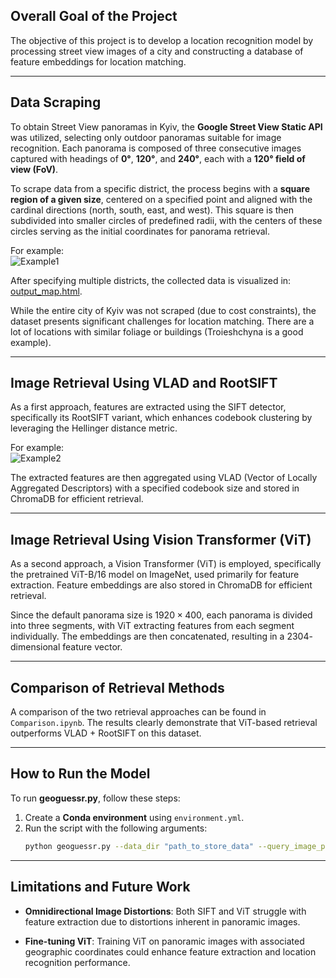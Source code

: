 <!-- ## Overall goal of a project

Design a location recognition model by processing street view images of a city and building a database of feature embeddings for location matching. 

## Data Scraping

To obtain Street View panoramas in Kyiv, the Google Street View Static API was used. Only outdoor panoramas were selected for image recognition. Three consecutive images to form a panorama were retrieved, typically with headings of 0°, 120°, and 240°, and a field of view (FoV) of 120°. To scrape data from specific district, I start with a square of a given size centered on a specific point, aligned with cardinal directions (north, south, east, and west).

This square is then subdivided into smaller circles with defined radii, and the centers of these circles serve as the coordinates for the initial panorama search. For example:

![Example1](https://github.com/user-attachments/assets/58eff5fb-642c-444d-99aa-3e5b635a8227)

After specifying several districts we have the following map:
[output_map.html](assets/output_map.html). Altough we haven't scraped all Kyiv (it would be at cost:)), the data is quite challanging for location matching. There are lot of location with simmilar foliage or builduings(Troieshchyna is a good example).  

###  Image retrieval using VLAD and RootSIFT
As for the first approach we would use features extracted from the images using the SIFT detector. Specifically, I use the RootSIFT variant, which improves codebook clustering by leveraging the Hellinger distance metric. For example:

![Example2](https://github.com/user-attachments/assets/29c4b8fa-ddd2-4b7b-8c2e-8986e033a62c)


Next, I aggregate the features of each image using VLAD with a specified codebook size and store them in ChromaDB for later retrieval.


### Image retrieval using ViT
As for the second approach I have used vision transformer, mainly pretrained vit_b_16 on imagenet. It was primarely used for feature extraction, resulting in $768$ dimensional vector. Because default panorama size is $1920 \times 400$ I divided it into three parts, used ViT for feature extraction on each part and then concatenated embeddings. The resulting feature embedding has size of $2304$.  

### Comparison
You can see the comparison of two different retrieval methods in ```Comparison.ipynb```. From there we can clearly conclude that ViT are superior for image retrieval on this data.

### How to run
To run ```geoguessr.py``` first create conda environment using ```environment.yml```. Then you can run ```geoguessr.py``` with the following arguments: --data_dir "path_to+store_data" --query_image_path "query_image_path" --verbose.

### Limitations
The crucial limitations is distortions caused by taking omnidirectional images. This defenitely causes SIFT and ViT to extract features from  some images badly.

Also it would be interesting to fine tune ViT feature extraction on panaramic images given their coordinates.


Here’s a refined version of your explanation with improved clarity, corrections, and a more formal tone:  

--- -->

## **Overall Goal of the Project**  

The objective of this project is to develop a location recognition model by processing street view images of a city and constructing a database of feature embeddings for location matching.  

---

## **Data Scraping**  

To obtain Street View panoramas in Kyiv, the **Google Street View Static API** was utilized, selecting only outdoor panoramas suitable for image recognition. Each panorama is composed of three consecutive images captured with headings of **0°**, **120°**, and **240°**, each with a **120° field of view (FoV)**.  

To scrape data from a specific district, the process begins with a **square region of a given size**, centered on a specified point and aligned with the cardinal directions (north, south, east, and west). This square is then subdivided into smaller circles of predefined radii, with the centers of these circles serving as the initial coordinates for panorama retrieval.  

For example:  
![Example1](https://github.com/user-attachments/assets/58eff5fb-642c-444d-99aa-3e5b635a8227)  

After specifying multiple districts, the collected data is visualized in:  
<a href="assets/output_map.html" target="_blank">output_map.html</a>. 

While the entire city of Kyiv was not scraped (due to cost constraints), the dataset presents significant challenges for location matching. There are a lot of locations with similar foliage or buildings (Troieshchyna is a good example).

---

## **Image Retrieval Using VLAD and RootSIFT**  

As a first approach, features are extracted using the SIFT detector, specifically its RootSIFT variant, which enhances codebook clustering by leveraging the Hellinger distance metric.  

For example:  
![Example2](https://github.com/user-attachments/assets/29c4b8fa-ddd2-4b7b-8c2e-8986e033a62c)  

The extracted features are then aggregated using VLAD (Vector of Locally Aggregated Descriptors) with a specified codebook size and stored in ChromaDB for efficient retrieval.  

---

## **Image Retrieval Using Vision Transformer (ViT)**  

As a second approach, a Vision Transformer (ViT) is employed, specifically the pretrained ViT-B/16 model on ImageNet, used primarily for feature extraction. Feature embeddings are also stored in ChromaDB for efficient retrieval.

Since the default panorama size is $1920 \times 400$, each panorama is divided into three segments, with ViT extracting features from each segment individually. The embeddings are then concatenated, resulting in a $2304$-dimensional feature vector.  

---

## **Comparison of Retrieval Methods**  

A comparison of the two retrieval approaches can be found in ```Comparison.ipynb```. The results clearly demonstrate that ViT-based retrieval outperforms VLAD + RootSIFT on this dataset.  

---

## **How to Run the Model**  

To run **geoguessr.py**, follow these steps:  

1. Create a **Conda environment** using `environment.yml`.  
2. Run the script with the following arguments:  
   ```bash
   python geoguessr.py --data_dir "path_to_store_data" --query_image_path "query_image_path" --verbose
   ```  

---

## **Limitations and Future Work**  

- **Omnidirectional Image Distortions**: Both SIFT and ViT struggle with feature extraction due to distortions inherent in panoramic images.

- **Fine-tuning ViT**: Training ViT on panoramic images with associated geographic coordinates could enhance feature extraction and location recognition performance.  
